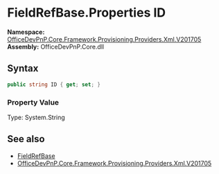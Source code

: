 # FieldRefBase.Properties ID
  

**Namespace:** [OfficeDevPnP.Core.Framework.Provisioning.Providers.Xml.V201705](OfficeDevPnP.Core.Framework.Provisioning.Providers.Xml.V201705.md)  
**Assembly:** OfficeDevPnP.Core.dll  
## Syntax
```C#
public string ID { get; set; }
```

### Property Value
Type: System.String  

## See also
- [FieldRefBase](OfficeDevPnP.Core.Framework.Provisioning.Providers.Xml.V201705.FieldRefBase.md) 
- [OfficeDevPnP.Core.Framework.Provisioning.Providers.Xml.V201705](OfficeDevPnP.Core.Framework.Provisioning.Providers.Xml.V201705.md) 
